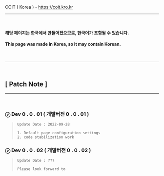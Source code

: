 COIT ( Korea ) - https://coit.kro.kr
* * *
&nbsp;
#### 해당 페이지는 한국에서 만들어졌으므로, 한국어가 포함될 수 있습니다.
#### This page was made in Korea, so it may contain Korean.
&nbsp;

* * *
&nbsp;

## [ Patch Note ]
* * *
&nbsp;

### ⓥ Dev 0 . 0 . 01 ( 개발버전 0 . 0 . 01 )
> ```
> Update Date : 2022-09-28
>
> 1. Default page configuration settings
> 2. code stabilization work
> ```

### ⓥ Dev 0 . 0 . 02 ( 개발버전 0 . 0 . 02 )
> ```
> Update Date : ???
> 
> Please look forward to
> ```